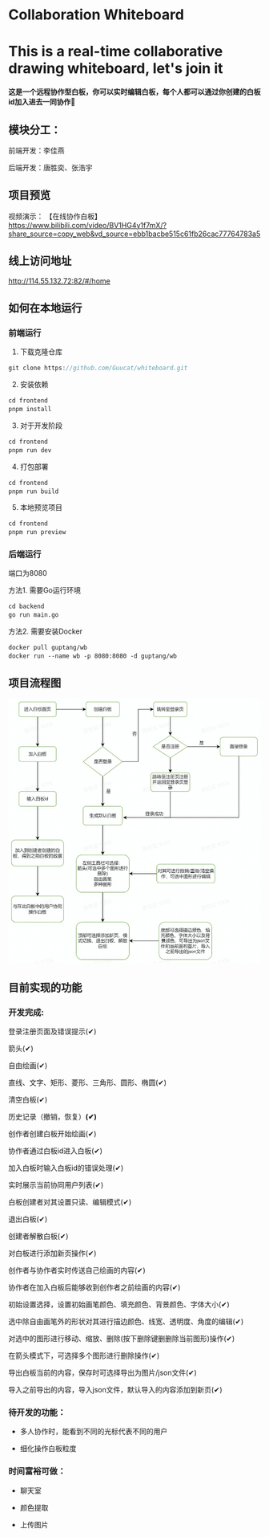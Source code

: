 # Collaboration Whiteboard
# **This is a real-time collaborative drawing whiteboard, let's join it**

**这是一个远程协作型白板，你可以实时编辑白板，每个人都可以通过你创建的白板id加入进去一同协作🤗**

## 模块分工：

前端开发：李佳燕

后端开发：唐胜奕、张浩宇

## 项目预览

视频演示： 【在线协作白板】 https://www.bilibili.com/video/BV1HG4y1f7mX/?share_source=copy_web&vd_source=ebb1bacbe515c61fb26cac77764783a5

## 线上访问地址

http://114.55.132.72:82/#/home

## 如何在本地运行

### 前端运行

1. 下载克隆仓库

```JavaScript
git clone https://github.com/Guucat/whiteboard.git
```

2. 安装依赖

```JavaScript
cd frontend
pnpm install
```

3. 对于开发阶段

```JavaScript
cd frontend
pnpm run dev
```

4. 打包部署

```JavaScript
cd frontend
pnpm run build
```

5. 本地预览项目

```JavaScript
cd frontend
pnpm run preview
```

### 后端运行

端口为8080

方法1. 需要Go运行环境

```Dockerfile
cd backend
go run main.go
```

方法2. 需要安装Docker

```Dockerfile
docker pull guptang/wb
docker run --name wb -p 8080:8080 -d guptang/wb
```

## 项目流程图

![Flowchart](Flowchart.jpg)

## 目前实现的功能

### 开发完成:

登录注册页面及错误提示(✔)

箭头(✔)

自由绘画(✔)

直线、文字、矩形、菱形、三角形、圆形、椭圆(✔)

清空白板(✔)

历史记录（撤销，恢复）**(✔)**

创作者创建白板开始绘画(✔)

协作者通过白板id进入白板(✔)

加入白板时输入白板id的错误处理(✔)

实时展示当前协同用户列表(✔)

白板创建者对其设置只读、编辑模式(✔)

退出白板(✔)

创建者解散白板(✔)

对白板进行添加新页操作(✔)

创作者与协作者实时传送自己绘画的内容(✔)

协作者在加入白板后能够收到创作者之前绘画的内容(✔)

初始设置选择，设置初始画笔颜色、填充颜色、背景颜色、字体大小(✔)

选中除自由画笔外的形状对其进行描边颜色、线宽、透明度、角度的编辑(✔)

对选中的图形进行移动、缩放、删除(按下删除键删删除当前图形)操作(✔)

在箭头模式下，可选择多个图形进行删除操作(✔)

导出白板当前的内容，保存时可选择导出为图片/json文件(✔)

导入之前导出的内容，导入json文件，默认导入的内容添加到新页(✔)

### 待开发的功能：

- 多人协作时，能看到不同的光标代表不同的用户

- 细化操作白板粒度

### 时间富裕可做：

* 聊天室

* 颜色提取

* 上传图片

